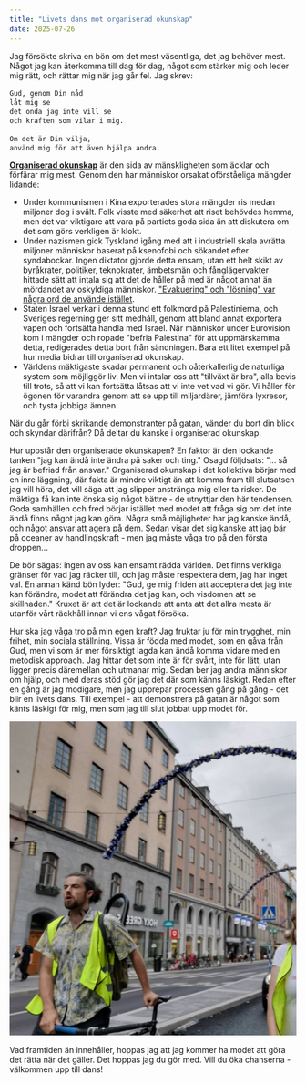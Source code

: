 ```yaml
---
title: "Livets dans mot organiserad okunskap"
date: 2025-07-26
---
```


Jag försökte skriva en bön om det mest väsentliga, det jag behöver mest. Något jag kan återkomma till dag för dag, något som stärker mig och leder mig rätt, och rättar mig när jag går fel. Jag skrev:

```
Gud, genom Din nåd
låt mig se 
det onda jag inte vill se
och kraften som vilar i mig.

Om det är Din vilja,
använd mig för att även hjälpa andra.
```

[**Organiserad okunskap**](https://www.youtube.com/watch?v=Udw6YpEc8Os) är den sida av mänskligheten som äcklar och förfärar mig mest. Genom den har människor orsakat oförståeliga mängder lidande:

 * Under kommunismen i Kina exporterades stora mängder ris medan miljoner dog i svält. Folk visste med säkerhet att riset behövdes hemma, men det var viktigare att vara på partiets goda sida än att diskutera om det som görs verkligen är klokt. 
 * Under nazismen gick Tyskland igång med att i industriell skala avrätta miljoner människor baserat på ksenofobi och sökandet efter syndabockar. Ingen diktator gjorde detta ensam, utan ett helt skikt av byråkrater, politiker, teknokrater, ämbetsmän och fånglägervakter hittade sätt att intala sig att det de håller på med är något annat än mördandet av oskyldiga människor. ["Evakuering" och "lösning" var några ord de använde istället](https://youtu.be/BFu3T2qDUJs?feature=shared&t=813).  
 * Staten Israel verkar i denna stund ett folkmord på Palestinierna, och Sveriges regerning ger sitt medhåll, genom att bland annat exportera vapen och fortsätta handla med Israel. När människor under Eurovision kom i mängder och ropade "befria Palestina" för att uppmärskamma detta, redigerades detta bort från sändningen. Bara ett litet exempel på hur media bidrar till organiserad okunskap.
 * Världens mäktigaste skadar permanent och oåterkallerlig de naturliga system som möjliggör liv. Men vi intalar oss att "tillväxt är bra", alla bevis till trots, så att vi kan fortsätta låtsas att vi inte vet vad vi gör. Vi håller för ögonen för varandra genom att se upp till miljardärer, jämföra lyxresor, och tysta jobbiga ämnen.

När du går förbi skrikande demonstranter på gatan, vänder du bort din blick och skyndar därifrån? Då deltar du kanske i organiserad okunskap. 

Hur uppstår den organiserade okunskapen? En faktor är den lockande tanken "jag kan ändå inte ändra på saker och ting." Osagd följdsats: "... så jag är befriad från ansvar." Organiserad okunskap i det kollektiva börjar med en inre läggning, där fakta är mindre viktigt än att komma fram till slutsatsen jag vill höra, det vill säga att jag slipper anstränga mig eller ta risker. De mäktiga få kan inte önska sig något bättre - de utnyttjar den här tendensen. Goda samhällen och fred börjar istället med modet att fråga sig om det inte ändå finns något jag kan göra. Några små möjligheter har jag kanske ändå, och något ansvar att agera på dem. Sedan visar det sig kanske att jag bär på oceaner av handlingskraft - men jag måste våga tro på den första droppen...

De bör sägas: ingen av oss kan ensamt rädda världen. Det finns verkliga gränser för vad jag räcker till, och jag måste respektera dem, jag har inget val. En annan känd bön lyder: "Gud, ge mig friden att acceptera det jag inte kan förändra, modet att förändra det jag kan, och visdomen att se skillnaden." Kruxet är att det är lockande att anta att det allra mesta är utanför vårt räckhåll innan vi ens vågat försöka.

Hur ska jag våga tro på min egen kraft? Jag fruktar ju för min trygghet, min frihet, min sociala ställning. Vissa är födda med modet, som en gåva från Gud, men vi som är mer försiktigt lagda kan ändå komma vidare med en metodisk approach. Jag hittar det som inte är för svårt, inte för lätt, utan ligger precis däremellan och utmanar mig. Sedan ber jag andra människor om hjälp, och med deras stöd gör jag det där som känns läskigt. Redan efter en gång är jag modigare, men jag upprepar processen gång på gång - det blir en livets dans. Till exempel - att demonstrera på gatan är något som känts läskigt för mig, men som jag till slut jobbat upp modet för.

![Bild på mig när jag demonstrerar på gatan](/assets/images/streetwalk.jpg)

Vad framtiden än innehåller, hoppas jag att jag kommer ha modet att göra det rätta när det gäller. Det hoppas jag du gör med. Vill du öka chanserna - välkommen upp till dans!
